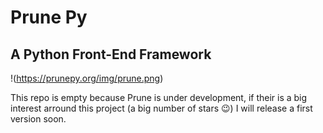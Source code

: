 # Prune Py
## A Python Front-End Framework

!(https://prunepy.org/img/prune.png)

This repo is empty because Prune is under development, if their is a big interest arround this project (a big number of stars 😉) I will release a first version soon.


